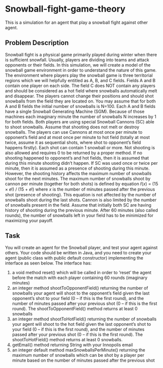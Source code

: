 # Snowball-fight-game-theory
This is a simulation for an agent that play a snowball fight against other agent. 

## Problem Description
Snowball fight is a physical game primarily played during winter when there is sufficient snowfall. Usually,
players are dividing into teams and attack opponents or their fields. In this simulation, we will create a
model of the snowball game environment in order to understand the nature of this game.
The environment where players play the snowball game is three territorial regions which we will helpfully
entitled as A, B, and C fields. Fields A and B contain one player on each side. The field C does NOT contain
any players and should be considered as a hot field where snowballs automatically melt and disappear.
The players cannot change their positions and should shot snowballs from the field they are located on.
You may assume that for both A and B fields the initial number of snowballs is N=100. Each A and B fields
have a single Snowball Generating Machine (SGM). Because of those machines each imaginary minute the
number of snowballs N increases by 1 for both fields.
Both players are using special Snowball Cannons (SC) able to shoot snowballs. Assume that shooting does
not melt or destroy snowballs. The players can use Cannons at most once per minute to opponent’s field
and at most once per minute to hot field (totally at most twice, assume it as sequential shots, where shot
to opponent’s field happens firstly). Each shot can contain 1 snowball or more. Not shooting is also
allowed and requires 0 to be returned by a proper method. If no shooting happened to opponent’s and
hot fields, then it is assumed that during this minute shooting didn’t happen. If SC was used once or twice
per minute, then it is assumed as a presence of shooting during this minute. However, the shooting history
affects the maximum number of snowballs shoot for the next minutes. The maximum number of
snowballs shoot by cannon per minute (together for both shots) is defined by equation
𝑓(𝑥) = (15 × 𝑒!) / (15 + 𝑒!)
where 𝑥 is the number of minutes passed after the previous shot (presence of shooting). This equation is
not affected by the number of snowballs shoot during the last shots. Cannon is also limited by the number
of snowballs present in the field.
Assume that initially both SC are having history of shooting during the previous minute. After 60 minutes
(also called rounds), the number of snowballs left in your field has to be minimized for maximizing your
payoff.

## Task

You will create an agent for the Snowball player, and test your agent against others. Your code should be
written in Java, and you need to create your agent (public class with public default constructor)
implementing the interface as seen below. The interface has:

1. a void method reset() which will be called in order to ‘reset’ the agent before the match with each player containing 60 rounds (imaginary minutes)
2. an integer method shootToOpponentField() returning the number of snowballs your agent will shoot to the opponent’s field given the last opponent’s shot to your field (0 – if this is the first round), and the number of minutes passed after your previous shot (0 – if this is the first round). The shootToOpponentField() method returns at least 0 snowballs
3. an integer method shootToHotField() returning the number of snowballs your agent will shoot to the hot field given the last opponent’s shot to your field (0 – if this is the first round), and the number of minutes passed after your previous shot (0 – if this is the first round). The shootToHotField() method returns at least 0 snowballs.
4. getEmail() method returning String with your Innopolis email
5. an integer default method maxSnowballsPerMinute() returning the maximum number of snowballs which can be shot by a player per minute based on the number of minutes passed after the previous shot

